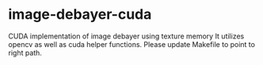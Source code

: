 # image-debayer-cuda
CUDA implementation of image debayer using texture memory
It utilizes opencv as well as cuda helper functions. Please update Makefile to point to right path.
